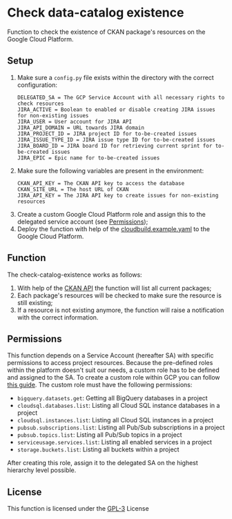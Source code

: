 # Check data-catalog existence
Function to check the existence of CKAN package's resources on the Google Cloud Platform.

## Setup
1. Make sure a ```config.py``` file exists within the directory with the correct configuration:
    ~~~
    DELEGATED_SA = The GCP Service Account with all necessary rights to check resources
    JIRA_ACTIVE = Boolean to enabled or disable creating JIRA issues for non-existing issues
    JIRA_USER = User account for JIRA API
    JIRA_API_DOMAIN = URL towards JIRA domain
    JIRA_PROJECT_ID = JIRA project ID for to-be-created issues
    JIRA_ISSUE_TYPE_ID = JIRA issue type ID for to-be-created issues
    JIRA_BOARD_ID = JIRA board ID for retrieving current sprint for to-be-created issues
    JIRA_EPIC = Epic name for to-be-created issues
    ~~~
2. Make sure the following variables are present in the environment:
    ~~~
    CKAN_API_KEY = The CKAN API key to access the database
    CKAN_SITE_URL = The host URL of CKAN
    JIRA_API_KEY = The JIRA API key to create issues for non-existing resources
    ~~~
3. Create a custom Google Cloud Platform role and assign this to the delegated service account (see [Permissions](#permissions));
4. Deploy the function with help of the [cloudbuild.example.yaml](cloudbuild.example.yaml) to the Google Cloud Platform.

## Function
The check-catalog-existence works as follows:
1. With help of the [CKAN API](https://docs.ckan.org/en/ckan-2.7.3/api/) the function will list all current packages;
2. Each package's resources will be checked to make sure the resource is still existing;
3. If a resource is not existing anymore, the function will raise a notification with the correct information.

## Permissions
This function depends on a Service Account (hereafter SA) with specific permissions to access project resources. Because the pre-defined roles within the platform doesn't suit our needs, 
a custom role has to be defined and assigned to the SA. To create a custom role within GCP you can follow [this guide](https://cloud.google.com/iam/docs/creating-custom-roles). 
The custom role must have the following permissions:
- `bigquery.datasets.get`: Getting all BigQuery databases in a project
- `cloudsql.databases.list`: Listing all Cloud SQL instance databases in a project
- `cloudsql.instances.list`: Listing all Cloud SQL instances in a project
- `pubsub.subscriptions.list`: Listing all Pub/Sub subscriptions in a project
- `pubsub.topics.list`: Listing all Pub/Sub topics in a project
- `serviceusage.services.list`: Listing all enabled services in a project
- `storage.buckets.list`: Listing all buckets within a project

After creating this role, assign it to the delegated SA on the highest hierarchy level possible.

## License
This function is licensed under the [GPL-3](https://www.gnu.org/licenses/gpl-3.0.en.html) License
